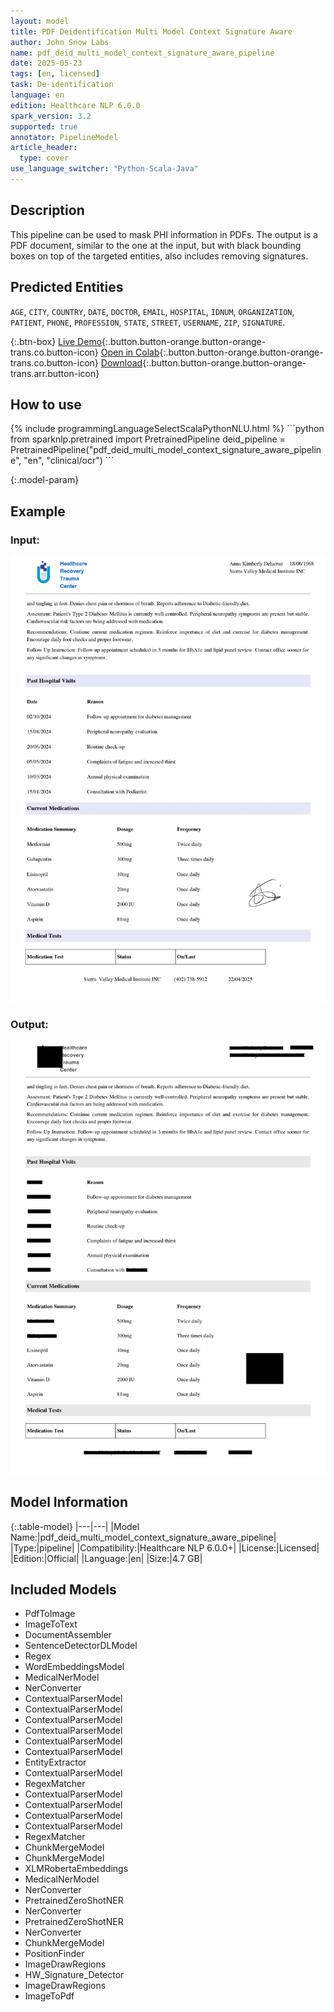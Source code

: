 ```yaml
---
layout: model
title: PDF Deidentification Multi Model Context Signature Aware
author: John Snow Labs
name: pdf_deid_multi_model_context_signature_aware_pipeline
date: 2025-05-23
tags: [en, licensed]
task: De-identification
language: en
edition: Healthcare NLP 6.0.0
spark_version: 3.2
supported: true
annotator: PipelineModel
article_header:
  type: cover
use_language_switcher: "Python-Scala-Java"
---
```


## Description

This pipeline can be used to mask PHI information in PDFs.
The output is a PDF document, similar to the one at the input, but with black bounding boxes on top of the targeted entities, also includes removing signatures.

## Predicted Entities

``AGE``, ``CITY``, ``COUNTRY``, ``DATE``, ``DOCTOR``, ``EMAIL``, ``HOSPITAL``, ``IDNUM``, ``ORGANIZATION``, ``PATIENT``, ``PHONE``, ``PROFESSION``, ``STATE``, ``STREET``, ``USERNAME``, ``ZIP``, ``SIGNATURE``.


{:.btn-box}
[Live Demo](https://demo.johnsnowlabs.com/ocr/PP_PDF_DEIDENTIFICATION/){:.button.button-orange.button-orange-trans.co.button-icon}
[Open in Colab](https://github.com/JohnSnowLabs/spark-ocr-workshop/blob/master/jupyter/SparkOcrPdfDeIdentificationPipelines.ipynb){:.button.button-orange.button-orange-trans.co.button-icon}
[Download](https://s3.amazonaws.com/auxdata.johnsnowlabs.com/clinical/ocr/pdf_deid_multi_model_context_signature_aware_pipeline_en_6.0.0_3.0_1747909126000.zip){:.button.button-orange.button-orange-trans.arr.button-icon}


## How to use

<div class="tabs-box" markdown="1">
{% include programmingLanguageSelectScalaPythonNLU.html %}
```python
from sparknlp.pretrained import PretrainedPipeline
deid_pipeline = PretrainedPipeline("pdf_deid_multi_model_context_signature_aware_pipeline", "en", "clinical/ocr")
```

</div>

{:.model-param}

## Example

### Input:
![Screenshot](/assets/images/examples_ocr/PDF2_Deid_Deidentification_2_page-0002.jpg)

### Output:
![Screenshot](/assets/images/examples_ocr/pipeline2_pdf2_im2.png)

## Model Information

{:.table-model}
|---|---|
|Model Name:|pdf_deid_multi_model_context_signature_aware_pipeline|
|Type:|pipeline|
|Compatibility:|Healthcare NLP 6.0.0+|
|License:|Licensed|
|Edition:|Official|
|Language:|en|
|Size:|4.7 GB|

## Included Models

- PdfToImage
- ImageToText
- DocumentAssembler
- SentenceDetectorDLModel
- Regex
- WordEmbeddingsModel
- MedicalNerModel
- NerConverter
- ContextualParserModel
- ContextualParserModel
- ContextualParserModel
- ContextualParserModel
- ContextualParserModel
- ContextualParserModel
- EntityExtractor
- ContextualParserModel
- RegexMatcher
- ContextualParserModel
- ContextualParserModel
- ContextualParserModel
- ContextualParserModel
- RegexMatcher
- ChunkMergeModel
- ChunkMergeModel
- XLMRobertaEmbeddings
- MedicalNerModel
- NerConverter 
- PretrainedZeroShotNER
- NerConverter
- PretrainedZeroShotNER
- NerConverter
- ChunkMergeModel
- PositionFinder
- ImageDrawRegions
- HW_Signature_Detector
- ImageDrawRegions
- ImageToPdf 